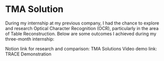 # TMA Solution
During my internship at my previous company, I had the chance to explore and research Optical Character Recognition (OCR), particularly in the area of Table Reconstruction. Below are some outcomes I achieved during my three-month internship:

Notion link for research and comparison: TMA Solutions
Video demo link: TRACE Demonstration
